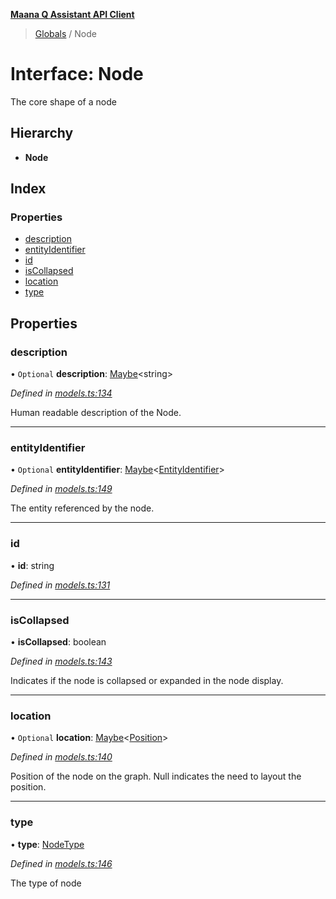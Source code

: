**[Maana Q Assistant API Client](../README.md)**

> [Globals](../README.md) / Node

# Interface: Node

The core shape of a node

## Hierarchy

* **Node**

## Index

### Properties

* [description](node.md#description)
* [entityIdentifier](node.md#entityidentifier)
* [id](node.md#id)
* [isCollapsed](node.md#iscollapsed)
* [location](node.md#location)
* [type](node.md#type)

## Properties

### description

• `Optional` **description**: [Maybe](../README.md#maybe)\<string>

*Defined in [models.ts:134](https://github.com/maana-io/q-assistant-client/blob/develop/src/models.ts#L134)*

Human readable description of the Node.

___

### entityIdentifier

• `Optional` **entityIdentifier**: [Maybe](../README.md#maybe)\<[EntityIdentifier](entityidentifier.md)>

*Defined in [models.ts:149](https://github.com/maana-io/q-assistant-client/blob/develop/src/models.ts#L149)*

The entity referenced by the node.

___

### id

•  **id**: string

*Defined in [models.ts:131](https://github.com/maana-io/q-assistant-client/blob/develop/src/models.ts#L131)*

___

### isCollapsed

•  **isCollapsed**: boolean

*Defined in [models.ts:143](https://github.com/maana-io/q-assistant-client/blob/develop/src/models.ts#L143)*

Indicates if the node is collapsed or expanded in the node display.

___

### location

• `Optional` **location**: [Maybe](../README.md#maybe)\<[Position](position.md)>

*Defined in [models.ts:140](https://github.com/maana-io/q-assistant-client/blob/develop/src/models.ts#L140)*

Position of the node on the graph. Null indicates the need to layout the
position.

___

### type

•  **type**: [NodeType](../enums/nodetype.md)

*Defined in [models.ts:146](https://github.com/maana-io/q-assistant-client/blob/develop/src/models.ts#L146)*

The type of node
